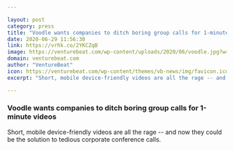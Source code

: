 ```yaml
---

layout: post
category: press
title: "Voodle wants companies to ditch boring group calls for 1-minute videos"
date: 2020-06-29 11:56:30
link: https://vrhk.co/2YKCZqB
image: https://venturebeat.com/wp-content/uploads/2020/06/voodle.jpg?w=1200&strip=all
domain: venturebeat.com
author: "VentureBeat"
icon: https://venturebeat.com/wp-content/themes/vb-news/img/favicon.ico
excerpt: "Short, mobile device-friendly videos are all the rage -- and now they could be the solution to tedious corporate conference calls."

---
```


### Voodle wants companies to ditch boring group calls for 1-minute videos

Short, mobile device-friendly videos are all the rage -- and now they could be the solution to tedious corporate conference calls.